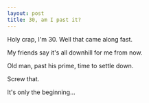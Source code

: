 ```yaml
---
layout: post
title: 30, am I past it?
---
```


Holy crap, I'm 30.  Well that came along fast.  

My friends say it's all downhill for me from now.  

Old man, past his prime, time to settle down.

Screw that. 

It's only the beginning...
